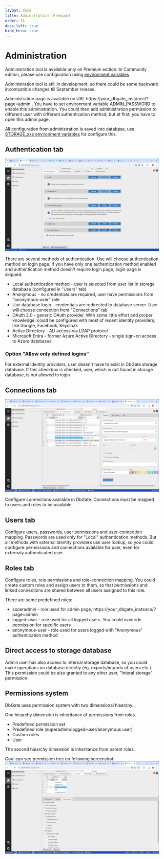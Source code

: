 ```yaml
---
layout: docs
title: Adminstration (Premium)
order: 11
docs_left: true
hide_hero: true
---
```


# Administration
Administration tool is available only on Premium edition. In Community edition, please use configuration using [environment variables](/docs/env-variables.html)

Administration tool is still in development, so there could be some backward incompatible changes till September release.

Administration page is available on URL https://your_dbgate_instance/?page=admin . You have to set environment variable ADMIN_PASSWORD to enable this administration. You could then add administration permission to different user with different authentication method, but at first, you have to open this admin page.

All configuration from administration is saved into database, use [STORAGE_xxx environment  variables](/docs/env-variables.html) for configure this.

## Authentication tab
<img src='/assets/screenshots/authadmin.png' />

There are several methods of authentication. Use will choose authentication method on login page. If you have only one authentication method enabled and authentication method doesn't require login page, login page is skipped.

- Local authentication method - user is selected from user list in storage database (configured in "Users" tab)
- Anonymous - no credentials are required, user have permissions from "anonymous-user" role
- Use database login - credentials are redirected to database server. User will choose connection from "Connections" tab
- OAuth 2.0 - generic OAuth provider. With some little effort and proper knowledge, could be configured with most of recent identity providers, like Google, Facebook, Keycloak
- Active Directory - AD access via LDAP protocol
- Microsoft Entra - former Azure Active Directory - single sign-on access to Azure databases

### Option "Allow only defined logins"
For external identity providers, user doesn't have to exist in DbGate storage database. If this checkbox is checked, user, which is not found in storage database, is not allowed to login

## Connections tab
<img src='/assets/screenshots/connadmin.png' />

Configure connections available in DbGate. Connections must be mapped to users and roles to be available.

## Users tab
Configure users, passwords, user permissions and user-connection mapping.
Passwords are used only for "Local" authentication methods. But all methods with external identity providers use user lookup, so you could configure permissions and connections available for user, even for externaly authenticated user. 

## Roles tab
Configure roles, role permissions and role-connection mapping. You could create custom roles and assign users to them, so that permissions and linked connections are shared between all users assigned to this role.

There are some predefined roles:
- superadmin - role used for admin page, https://your_dbgate_instance/?page=admin
- logged-user - role used for all logged users. You could ovveride permission for specific users
- anonymous-user - role used for users logged with "Anonymous" authentication method

## Direct access to storage database
Admin user has also access to internal storage database, so you could make operations on database directly (eg. exports/imports of users etc.). This permission could be also granted to any other user, "Interal storage" permission

## Permissions system
DbGate uses permission system with two dimensional hiearchy.

One hiearchy dimension is inheritance of permissions from roles.
- Predefined permission set
- Predefined role (superadmin/logged-user/anonymous user)
- Custom roles
- User

The second hiearchy dimension is inheritance from parent roles.

Coul can see permission tree on following screenshot:
<img src='/assets/screenshots/roleadmin.png' />

